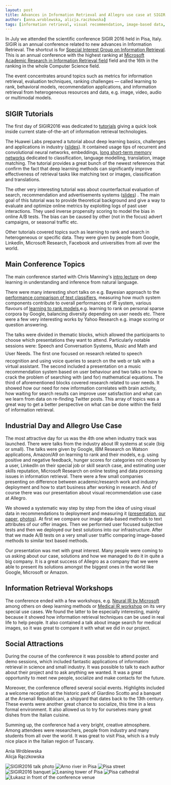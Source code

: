 ```yaml
---
layout: post
title: Advances in Information Retrieval and Allegro use case at SIGIR 2016
author: [anna.wroblewska, alicja.raczkowska]
tags: [information retrieval, visual recommendation, image-based data, metrics, conference]
---
```


In July we attended the scientific conference SIGIR 2016 held in Pisa, Italy. SIGIR is an annual conference
related to new advances in Information Retrieval. The shortcut is for
[Special Interest Group on Information Retrieval](http://sigir.org/sigir2016/).
This is an annual conference with the highest ranking at
[Microsoft Academic Research in Information Retrieval field](http://academic.research.microsoft.com/RankList?entitytype=3&topDomainID=2&subDomainID=8&last=0&start=1&end=100)
field and the 16th in the ranking in the whole Computer Science field.

The event concentrates around topics such as metrics for information retrieval, evaluation techniques,
ranking challenges — called learning to rank, behavioral models, recommendation applications,
and information retrieval from heterogeneous resources and data, e.g. image, video, audio
or multimodal models.

## SIGIR Tutorials

The first day of SIGIR2016 was dedicated to [tutorials](http://sigir.org/sigir2016/tutorials/)
giving a quick look inside current state-of-the-art of information retrieval technologies.

The Huawei Labs prepared a tutorial about deep learning basics, challenges and applications in industry
 ([slides](http://www.hangli-hl.com/uploads/3/4/4/6/34465961/deep_learning_for_information_retrieval.pdf)).
It contained usage tips of recurrent and convolutional neural networks, embeddings,
[long short-term memory networks](https://en.wikipedia.org/wiki/Long_short-term_memory) dedicated to classification, language modelling, translation,
image matching. The tutorial provides a great bunch of the newest references that confirm the fact that deep learning
methods can significantly improve effectiveness of retrieval tasks like matching text or images,
classification and translations.

The other very interesting tutorial was about counterfactual evaluation of search, recommendation
and advertisements systems ([slides](http://www.cs.cornell.edu/~adith/CfactSIGIR2016/)) . The main goal of this tutorial
was to provide theoretical background and give a way to evaluate and optimize online metrics by exploiting logs
of past user interactions. They used inverse propensity scoring to model the bias in online A/B tests.
The bias can be caused by other (not in the focus) advert campaigns, or seasonal traffic etc.

Other tutorials covered topics such as learning to rank and search in heterogeneous or specific data.
They were given by people from Google, LinkedIn, Microsoft Research, Facebook and universities
from all over the world.

## Main Conference Topics

The main conference started with Chris Manning's
[intro lecture](http://nlp.stanford.edu/~manning/talks/SIGIR2016-Deep-Learning-NLI.pdf "SIGIR 2016 intro lecture")
on deep learning in understanding and inference from natural language.

There were many interesting short talks on e.g. Bayesian approach to the
[performance comparison of text classifiers](http://gridofpoints.dei.unipd.it/),  measuring how much system
components contribute to overall performances of IR system, various flavours of
[learning to rank models](https://sourceforge.net/p/lemur/wiki/RankLib/),e.g. learning to rank
on personal sparse corpora by Google, balancing diversity depending on user needs etc. There were a few very
interesting works by Yahoo Research e.g. image scoring or question answering.

The talks were divided in thematic blocks, which allowed the participants to choose which
presentations they want to attend. Particularly notable sessions were: Speech and Conversation Systems, Music and Math and User Needs. The first one focused on research related to speech recognition and using voice queries
to search on the web or talk with a virtual assistant. The second included a presentation on a music recommendation system
based on user behaviour and two talks on how to crack the problem of searching with (and for) mathematical equations.
The third of aforementioned blocks covered research related to user needs. It showed how our need for new information
correlates with brain activity, how waiting for search results can improve user satisfaction and what can we learn from data on
re-finding Twitter posts. This array of topics was a great way to get a better perspective on what can be done
within the field of information retrieval.

## Industrial Day and Allegro Use Case

The most attractive day for us was the 4th one when industry track was launched. There were  talks from the industry
 about IR systems at scale (big or small). The talks were given by Google, IBM Research on Watson applications,
Amazon/A9 on learning to rank and their models, e.g. using positive and negative feedback, hunger scores for
categories not chosen by a user, LinkedIn on their special job or skill search case, and estimating user skills
reputation, Microsoft Research on online testing and data processing issues in information retrieval. There were a
few small companies presenting on difference between academic/research work and industry deployment and how to start
business after working in research. And of course there was our presentation about visual recommendation use case at
Allegro.

We showed a systematic way step by step from the idea of using visual data in recommendations to deployment and
measuring it
([presentation](http://staff.ii.pw.edu.pl/~awroblew/Publikacje/seminaria/Wroblewska_Raczkowski_SIGIR2016.pdf),
[our paper]( http://dl.acm.org/citation.cfm?id=2926722&CFID=560372954&CFTOKEN=77451234),
[photos](https://m.flickr.com/#/photos/124835839@N03/28169044890/ )). At first we compare our image data-based
methods to text attributes of our offer images. Then we performed user focused subjective tests and then we deployed
our best solutions into our infrastructure.  After that we made A/B tests on a very small user traffic comparing
image-based methods to similar text based methods.

Our presentation was met with great interest. Many people were coming to us asking about our case, solutions and how
we managed to do it in quite a big company. It is a great success of Allegro as a company that we were able to
present its solutions amongst the biggest ones in the world like Google, Microsoft or Amazon.

## Information Retrieval Workshops

The conference ended with a few workshops, e.g.
[Neural IR by Microsoft](https://www.microsoft.com/en-us/research/event/neuir2016/) among others on deep learning
methods or [Medical IR workshop](http://medir2016.imag.fr/programme.html) on its very special use cases.
We found the latter to be especially interesting, mainly because it showed how information retrieval techniques can
be used in real life to help people. It also contained a talk about image search for medical images, so it was great
to compare it with what we did in our project.

## Social Attractions

During the course of the conference it was possible to attend poster and demo sessions, which included fantastic
applications of information retrieval in science and small industry. It was possible to talk to each author about
their project and to ask anything we wanted. It was a great opportunity to meet new people, socialize and make
contacts for the future.

Moreover, the conference offered several social events. Highlights included a welcome reception at the historic park
 of Giardino Scotto and a banquet at the Arsenali Repubblicani, a shipyard that dates back to the 13th century.
These events were another great chance to socialize, this time in a less formal environment. It also allowed us to
try for ourselves many great dishes from the Italian cuisine.

Summing up, the conference had a very bright, creative atmosphere. Among attendees were researchers, people from
industry and many students from all over the world. It was great to visit Pisa, which is a truly nice place in the
Italian region of Tuscany.

Ania Wróblewska<br>
Alicja Rączkowska

![SIGIR2016 talk photo](/assets/img/articles/2016-10-17-advances-in-information-retrieval/27835837403_6158e920c2_k.jpg)
![Arno river in Pisa](/assets/img/articles/2016-10-17-advances-in-information-retrieval/fgowGkN.jpg)
![Pisa street](/assets/img/articles/2016-10-17-advances-in-information-retrieval/Lcw2e1E.jpg)
![SIGIR2016 banquet](/assets/img/articles/2016-10-17-advances-in-information-retrieval/FcYrOIq.jpg)
![Leaning tower of Pisa](/assets/img/articles/2016-10-17-advances-in-information-retrieval/HpUnVLI.jpg)
![Pisa cathedral](/assets/img/articles/2016-10-17-advances-in-information-retrieval/HaDnNcT.jpg)
![Łukasz in front of the conference venue](/assets/img/articles/2016-10-17-advances-in-information-retrieval/Dw56VLs.jpg)
